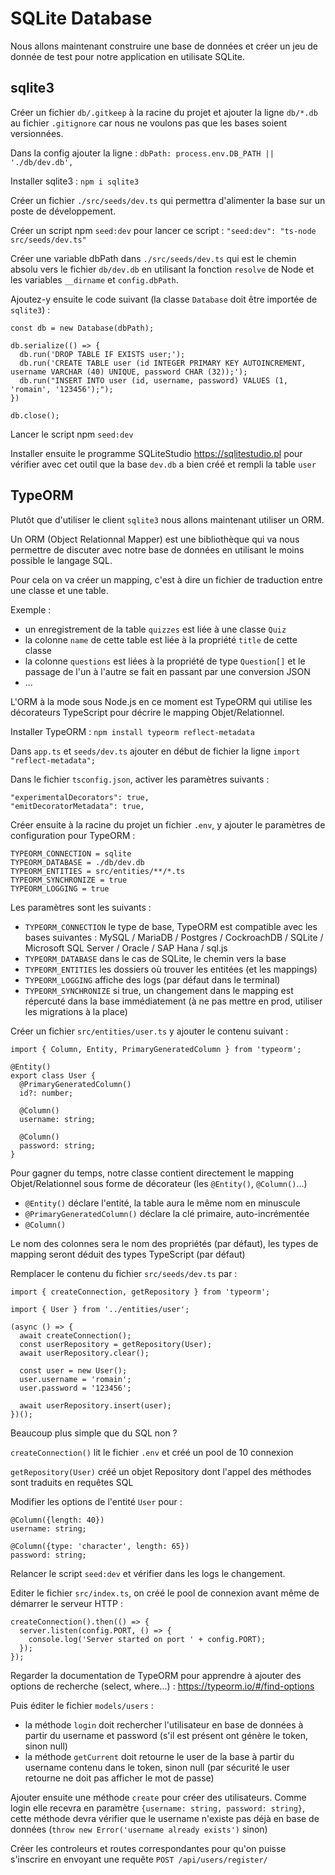 # SQLite Database

Nous allons maintenant construire une base de données et créer un jeu de donnée de test pour notre application en utilisate SQLite.

## sqlite3

Créer un fichier `db/.gitkeep` à la racine du projet et ajouter la ligne `db/*.db` au fichier `.gitignore` car nous ne voulons pas que les bases soient versionnées.

Dans la config ajouter la ligne : `dbPath: process.env.DB_PATH || './db/dev.db',`

Installer sqlite3 : `npm i sqlite3`

Créer un fichier `./src/seeds/dev.ts` qui permettra d'alimenter la base sur un poste de développement.

Créer un script npm `seed:dev` pour lancer ce script :
`"seed:dev": "ts-node src/seeds/dev.ts"`

Créer une variable dbPath dans `./src/seeds/dev.ts` qui est le chemin absolu vers le fichier `db/dev.db` en utilisant la fonction `resolve` de Node et les variables `__dirname` et `config.dbPath`.

Ajoutez-y ensuite le code suivant (la classe `Database` doit être importée de `sqlite3`) :

```
const db = new Database(dbPath);

db.serialize(() => {
  db.run('DROP TABLE IF EXISTS user;');
  db.run('CREATE TABLE user (id INTEGER PRIMARY KEY AUTOINCREMENT, username VARCHAR (40) UNIQUE, password CHAR (32));');
  db.run("INSERT INTO user (id, username, password) VALUES (1, 'romain', '123456');");
})

db.close();
```

Lancer le script npm `seed:dev`

Installer ensuite le programme SQLiteStudio https://sqlitestudio.pl pour vérifier avec cet outil que la base `dev.db` a bien créé et rempli la table `user`

## TypeORM

Plutôt que d'utiliser le client `sqlite3` nous allons maintenant utiliser un ORM.

Un ORM (Object Relationnal Mapper) est une bibliothèque qui va nous permettre de discuter avec notre base de données en utilisant le moins possible le langage SQL.

Pour cela on va créer un mapping, c'est à dire un fichier de traduction entre une classe et une table.

Exemple :
- un enregistrement de la table `quizzes` est liée à une classe `Quiz`
- la colonne `name` de cette table est liée à la propriété `title` de cette classe
- la colonne `questions` est liées à la propriété de type `Question[]` et le passage de l'un à l'autre se fait en passant par une conversion JSON
- ...

L'ORM à la mode sous Node.js en ce moment est TypeORM qui utilise les décorateurs TypeScript pour décrire le mapping Objet/Relationnel.

Installer TypeORM : `npm install typeorm reflect-metadata`

Dans `app.ts` et `seeds/dev.ts` ajouter en début de fichier la ligne `import "reflect-metadata";`

Dans le fichier `tsconfig.json`, activer les paramètres suivants :

```
"experimentalDecorators": true,
"emitDecoratorMetadata": true,
```

Créer ensuite à la racine du projet un fichier `.env`, y ajouter le paramètres de configuration pour TypeORM :

```
TYPEORM_CONNECTION = sqlite
TYPEORM_DATABASE = ./db/dev.db
TYPEORM_ENTITIES = src/entities/**/*.ts
TYPEORM_SYNCHRONIZE = true
TYPEORM_LOGGING = true
```

Les paramètres sont les suivants :

- `TYPEORM_CONNECTION` le type de base, TypeORM est compatible avec les bases suivantes : MySQL / MariaDB / Postgres / CockroachDB / SQLite / Microsoft SQL Server / Oracle / SAP Hana / sql.js
- `TYPEORM_DATABASE` dans le cas de SQLite, le chemin vers la base
- `TYPEORM_ENTITIES` les dossiers où trouver les entitées (et les mappings)
- `TYPEORM_LOGGING` affiche des logs (par défaut dans le terminal)
- `TYPEORM_SYNCHRONIZE` si true, un changement dans le mapping est répercuté dans la base immédiatement (à ne pas mettre en prod, utiliser les migrations à la place)

Créer un fichier `src/entities/user.ts` y ajouter le contenu suivant :

```
import { Column, Entity, PrimaryGeneratedColumn } from 'typeorm';

@Entity()
export class User {
  @PrimaryGeneratedColumn()
  id?: number;

  @Column()
  username: string;

  @Column()
  password: string;
}
```

Pour gagner du temps, notre classe contient directement le mapping Objet/Relationnel sous forme de décorateur (les `@Entity()`, `@Column()`...)

- `@Entity()` déclare l'entité, la table aura le même nom en minuscule
- `@PrimaryGeneratedColumn()` déclare la clé primaire, auto-incrémentée
- `@Column()`

Le nom des colonnes sera le nom des propriétés (par défaut), les types de mapping seront déduit des types TypeScript (par défaut)

Remplacer le contenu du fichier `src/seeds/dev.ts` par :

```
import { createConnection, getRepository } from 'typeorm';

import { User } from '../entities/user';

(async () => {
  await createConnection();
  const userRepository = getRepository(User);
  await userRepository.clear();

  const user = new User();
  user.username = 'romain';
  user.password = '123456';

  await userRepository.insert(user);
})();
```

Beaucoup plus simple que du SQL non ?

`createConnection()` lit le fichier `.env` et créé un pool de 10 connexion 

`getRepository(User)` créé un objet Repository dont l'appel des méthodes sont traduits en requêtes SQL

Modifier les options de l'entité `User` pour :

```
@Column({length: 40})
username: string;

@Column({type: 'character', length: 65})
password: string;
```

Relancer le script `seed:dev` et vérifier dans les logs le changement.

Editer le fichier `src/index.ts`, on créé le pool de connexion avant même de démarrer le serveur HTTP :

```
createConnection().then(() => {
  server.listen(config.PORT, () => {
    console.log('Server started on port ' + config.PORT);
  });
});
```

Regarder la documentation de TypeORM pour apprendre à ajouter des options de recherche (select, where...) :
https://typeorm.io/#/find-options

Puis éditer le fichier `models/users` :

- la méthode `login` doit rechercher l'utilisateur en base de données à partir du username et password (s'il est présent ont génère le token, sinon null)
- la méthode `getCurrent` doit retourne le user de la base à partir du username contenu dans le token, sinon null (par sécurité le user retourne ne doit pas afficher le mot de passe)

Ajouter ensuite une méthode `create` pour créer des utilisateurs. Comme login elle recevra en paramètre `{username: string, password: string}`, cette méthode devra vérifier que le username n'existe pas déjà en base de données (`throw new Error('username already exists')` sinon)

Créer les controleurs et routes correspondantes pour qu'on puisse s'inscrire en envoyant une requête `POST /api/users/register/`

